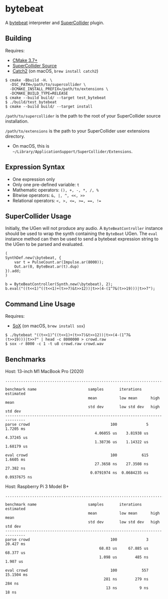 # bytebeat

A [bytebeat](https://arxiv.org/abs/1112.1368) interpreter and [SuperCollider](https://supercollider.github.io) plugin.

## Building

Requires:

- [CMake 3.7+](https://cmake.org)
- [SuperCollider Source](https://github.com/supercollider/supercollider)
- [Catch2](https://github.com/catchorg/Catch2) (on macOS, `brew install catch2`)

```
$ cmake -Bbuild -H. \
  -DSC_PATH=/path/to/supercollider \
  -DCMAKE_INSTALL_PREFIX=/path/to/extensions \
  -DCMAKE_BUILD_TYPE=RELEASE
$ cmake --build build/ --target test_bytebeat
$ ./build/test_bytebeat
$ cmake --build build/ --target install
```

`/path/to/supercollider` is the path to the root of your SuperCollider source installation.

`/path/to/extensions` is the path to your SuperCollider user extensions directory.

- On macOS, this is `~/Library/ApplicationSupport/SuperCollider/Extensions`.

## Expression Syntax

- One expression only
- Only one pre-defined variable: `t`
- Mathematic operators: ​`(), +, -, *, /, %`
- Bitwise operators: ​`&, |, ^, <<, >>`
- Relational operators: `<, >, <=, >=, ==, !=`

## SuperCollider Usage

Initially, the UGen will not produce any audio. A `ByteBeatController` instance
should be used to wrap the synth containing the `ByteBeat` UGen. The `eval`
instance method can then be used to send a bytebeat expression string to the
UGen to be parsed and evaluated.

```
(
SynthDef.new(\bytebeat, {
    var t = PulseCount.ar(Impulse.ar(8000));
    Out.ar(0, ByteBeat.ar(t).dup)
}).add;
)

b = ByteBeatController(Synth.new(\bytebeat), 2);
b.eval("((t<<1)^((t<<1)+(t>>7)&t>>12))|t>>(4-(1^7&(t>>19)))|t>>7");
```

## Command Line Usage

Requires:

- [SoX](http://sox.sourceforge.net) (on macOS, `brew install sox`)

```
$ ./bytebeat "((t<<1)^((t<<1)+(t>>7)&t>>12))|t>>(4-(1^7&(t>>19)))|t>>7" | head -c 8000000 > crowd.raw
$ sox -r 8000 -c 1 -t u8 crowd.raw crowd.wav
```

## Benchmarks

Host: 13-inch M1 MacBook Pro (2020)

```
...............................................................................

benchmark name                       samples       iterations    estimated
                                     mean          low mean      high mean
                                     std dev       low std dev   high std dev
-------------------------------------------------------------------------------
parse crowd                                    100             5     1.7205 ms
                                        4.06055 us    3.81938 us    4.37245 us
                                        1.38736 us    1.14322 us    1.68179 us

eval crowd                                     100           615     1.6605 ms
                                        27.3658 ns    27.3508 ns     27.382 ns
                                      0.0791974 ns  0.0684235 ns  0.0937675 ns
```

Host: Raspberry Pi 3 Model B+

```
...............................................................................

benchmark name                       samples       iterations    estimated
                                     mean          low mean      high mean
                                     std dev       low std dev   high std dev
-------------------------------------------------------------------------------
parse crowd                                    100             3    20.427 ms
                                          68.03 us     67.885 us    68.377 us
                                          1.098 us        485 ns     1.907 us

eval crowd                                     100           557   15.1504 ms
                                            281 ns        279 ns       284 ns
                                             13 ns          9 ns        18 ns
```
